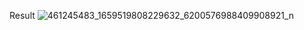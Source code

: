 Result
![461245483_1659519808229632_6200576988409908921_n](https://github.com/user-attachments/assets/44015e1f-a6d0-4b1a-b13c-5b631a6870ed)
